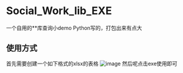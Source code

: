 # Social_Work_lib_EXE
一个自用的**库查询小demo
Python写的，打包出来有点大
## 使用方式
首先需要创建一个如下格式的xlsx的表格
![image](https://github.com/REMIXXYH/Social_Work_lib_EXE/assets/101967837/2c082a9f-4a60-47cf-8215-e4e44cc50dd0)
然后呢点击exe使用即可
